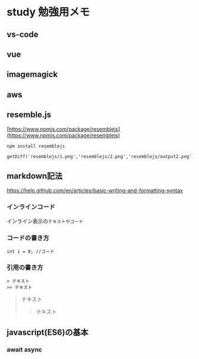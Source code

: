 # study 勉強用メモ

## vs-code

## vue

## imagemagick

## aws

## resemble.js

[https://www.npmjs.com/package/resemblejs](https://www.npmjs.com/package/resemblejs)

```script:title
npm install resemblejs
```

```script:title
getDiff('resemblejs/1.png','resemblejs/2.png','resemblejs/output2.png');
```


## markdown記法

https://help.github.com/en/articles/basic-writing-and-formatting-syntax

### インラインコード

インライン表示の`テキストやコード`

### コードの書き方

```java:title
int i = 0; //コード
```


### 引用の書き方

```markdown:title
> テキスト
>> テキスト
```

> テキスト
>> テキスト

## javascript(ES6)の基本

### await async